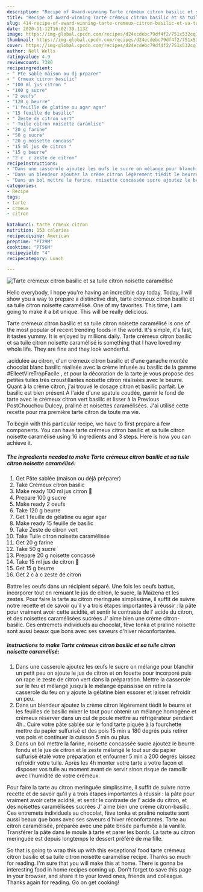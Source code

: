 ```yaml
---
description: "Recipe of Award-winning Tarte crémeux citron basilic et sa tuile citron noisette caramélisé"
title: "Recipe of Award-winning Tarte crémeux citron basilic et sa tuile citron noisette caramélisé"
slug: 414-recipe-of-award-winning-tarte-cremeux-citron-basilic-et-sa-tuile-citron-noisette-caramelise
date: 2020-11-12T16:02:39.113Z
image: https://img-global.cpcdn.com/recipes/d24ecdebc79df4f2/751x532cq70/tarte-cremeux-citron-basilic-et-sa-tuile-citron-noisette-caramelise-photo-principale-de-la-recette.jpg
thumbnail: https://img-global.cpcdn.com/recipes/d24ecdebc79df4f2/751x532cq70/tarte-cremeux-citron-basilic-et-sa-tuile-citron-noisette-caramelise-photo-principale-de-la-recette.jpg
cover: https://img-global.cpcdn.com/recipes/d24ecdebc79df4f2/751x532cq70/tarte-cremeux-citron-basilic-et-sa-tuile-citron-noisette-caramelise-photo-principale-de-la-recette.jpg
author: Nell Wells
ratingvalue: 4.9
reviewcount: 7380
recipeingredient:
- " Pte sable maison ou dj prparer"
- " Crmeux citron basilic"
- "100 ml jus citron "
- "100 g sucre"
- "2 oeufs"
- "120 g beurre"
- "1 feuille de glatine ou agar agar"
- "15 feuille de basilic"
- " Zeste de citron vert"
- " Tuile citron noisette caramlise"
- "20 g farine"
- "50 g sucre"
- "20 g noisette concass"
- "15 ml jus de citron "
- "15 g beurre"
- "2 c  c zeste de citron"
recipeinstructions:
- "Dans une casserole ajoutez les œufs le sucre on mélange pour blanchir un petit peu on ajoute le jus de citron et on fouette pour incorporé puis on rape le zeste de citron vert dans la préparation. Mettre la casserole sur le feu et mélangé jusqu’à le mélange épaississe on retire la casserole du feu on y ajoute la gélatine bien essorer et laisser refroidir un peu."
- "Dans un blendeur ajoutez la crème citron légèrement tiédit le beurre et les feuilles de basilic mixer le tout pour obtenir un mélange homogène et crémeux réserver dans un cul de poule mettre au réfrigérateur pendant 4h.. Cuire votre pâte sablée sur le fond tarte piquée à la fourchette mettre du papier sulfurisé et des pois 15 min a 180 degrés puis retirer vos pois et continuer la cuisson 5 min ou plus."
- "Dans un bol mettre la farine, noisette concassée sucre ajoutez le beurre fondu et le jus de citron et le zeste mélangé le tout sur du papier sulfurisé étalé votre préparation et enfourner 5 min a 200 degrés laissez refroidir votre tuile. Après les 4h monter votre tarte a votre façon et disposer vos tuile au moment avant de servir sinon risque de ramollir avec l’humidité de votre crémeux."
categories:
- Recipe
tags:
- tarte
- crmeux
- citron

katakunci: tarte crmeux citron 
nutrition: 153 calories
recipecuisine: American
preptime: "PT29M"
cooktime: "PT56M"
recipeyield: "4"
recipecategory: Lunch

---
```



![Tarte crémeux citron basilic et sa tuile citron noisette caramélisé](https://img-global.cpcdn.com/recipes/d24ecdebc79df4f2/751x532cq70/tarte-cremeux-citron-basilic-et-sa-tuile-citron-noisette-caramelise-photo-principale-de-la-recette.jpg)

Hello everybody, I hope you're having an incredible day today. Today, I will show you a way to prepare a distinctive dish, tarte crémeux citron basilic et sa tuile citron noisette caramélisé. One of my favorites. This time, I am going to make it a bit unique. This will be really delicious.

Tarte crémeux citron basilic et sa tuile citron noisette caramélisé is one of the most popular of recent trending foods in the world. It's simple, it's fast, it tastes yummy. It is enjoyed by millions daily. Tarte crémeux citron basilic et sa tuile citron noisette caramélisé is something that I have loved my whole life. They are fine and they look wonderful.

.acidulée au citron, d&#39;un crémeux citron basilic et d&#39;une ganache montée chocolat blanc basilic réalisée avec la crème infusée au basilic de la gamme #ElleetVireTropFacile , et pour la décoration de la tarte je vous propose des petites tuiles très croustillantes noisette citron réalisées avec le beurre. Quant à la crème citron, j&#39;ai trouvé le dosage citron et basilic parfait. Le basilic est bien présent A l&#39;aide d&#39;une spatule coudée, garnir le fond de tarte avec le crémeux citron vert basilic et lisser à la Previous PostChouchou Dulcey, praliné et noisettes caramélisées. J&#39;ai utilisé cette recette pour ma première tarte citron de toute ma vie.


To begin with this particular recipe, we have to first prepare a few components. You can have tarte crémeux citron basilic et sa tuile citron noisette caramélisé using 16 ingredients and 3 steps. Here is how you can achieve it.

<!--inarticleads1-->

##### The ingredients needed to make Tarte crémeux citron basilic et sa tuile citron noisette caramélisé:

1. Get  Pâte sablée (maison ou déjà préparer)
1. Take  Crémeux citron basilic
1. Make ready 100 ml jus citron 🍋
1. Prepare 100 g sucre
1. Make ready 2 oeufs
1. Take 120 g beurre
1. Get 1 feuille de gélatine ou agar agar
1. Make ready 15 feuille de basilic
1. Take  Zeste de citron vert
1. Take  Tuile citron noisette caramélisée
1. Get 20 g farine
1. Take 50 g sucre
1. Prepare 20 g noisette concassé
1. Take 15 ml jus de citron 🍋
1. Get 15 g beurre
1. Get 2 c à c zeste de citron


Battre les oeufs dans un récipient séparé. Une fois les oeufs battus, incorporer tout en remuant le jus de citron, le sucre, la Maïzena et les zestes. Pour faire la tarte au citron meringuée simplissime, il suffit de suivre notre recette et de savoir qu&#39;il y a trois étapes importantes à réussir : la pâte pour vraiment avoir cette acidité, et sentir le contraste de l&#39; acide du citron, et des noisettes caramélisées sucrées J&#39; aime bien une crème citron-basilic. Ces entremets individuels au chocolat, fève tonka et praliné noisette sont aussi beaux que bons avec ses saveurs d&#39;hiver réconfortantes. 

<!--inarticleads2-->

##### Instructions to make Tarte crémeux citron basilic et sa tuile citron noisette caramélisé:

1. Dans une casserole ajoutez les œufs le sucre on mélange pour blanchir un petit peu on ajoute le jus de citron et on fouette pour incorporé puis on rape le zeste de citron vert dans la préparation. Mettre la casserole sur le feu et mélangé jusqu’à le mélange épaississe on retire la casserole du feu on y ajoute la gélatine bien essorer et laisser refroidir un peu.
1. Dans un blendeur ajoutez la crème citron légèrement tiédit le beurre et les feuilles de basilic mixer le tout pour obtenir un mélange homogène et crémeux réserver dans un cul de poule mettre au réfrigérateur pendant 4h.. Cuire votre pâte sablée sur le fond tarte piquée à la fourchette mettre du papier sulfurisé et des pois 15 min a 180 degrés puis retirer vos pois et continuer la cuisson 5 min ou plus.
1. Dans un bol mettre la farine, noisette concassée sucre ajoutez le beurre fondu et le jus de citron et le zeste mélangé le tout sur du papier sulfurisé étalé votre préparation et enfourner 5 min a 200 degrés laissez refroidir votre tuile. Après les 4h monter votre tarte a votre façon et disposer vos tuile au moment avant de servir sinon risque de ramollir avec l’humidité de votre crémeux.


Pour faire la tarte au citron meringuée simplissime, il suffit de suivre notre recette et de savoir qu&#39;il y a trois étapes importantes à réussir : la pâte pour vraiment avoir cette acidité, et sentir le contraste de l&#39; acide du citron, et des noisettes caramélisées sucrées J&#39; aime bien une crème citron-basilic. Ces entremets individuels au chocolat, fève tonka et praliné noisette sont aussi beaux que bons avec ses saveurs d&#39;hiver réconfortantes. Tarte au citron caramélisée, préparée avec une pâte brisée parfumée à la vanille. Transférer la pâte dans le moule à tarte et parer les bords. La tarte au citron meringuée est depuis longtemps le dessert préféré de ma fille. 

So that is going to wrap this up with this exceptional food tarte crémeux citron basilic et sa tuile citron noisette caramélisé recipe. Thanks so much for reading. I'm sure that you will make this at home. There is gonna be interesting food in home recipes coming up. Don't forget to save this page in your browser, and share it to your loved ones, friends and colleague. Thanks again for reading. Go on get cooking!
